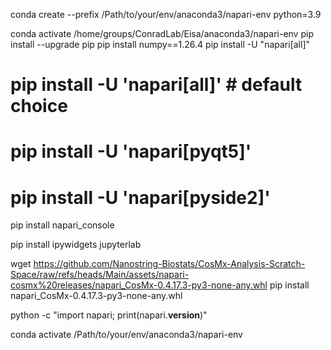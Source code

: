 conda create --prefix /Path/to/your/env/anaconda3/napari-env python=3.9

conda activate /home/groups/ConradLab/Eisa/anaconda3/napari-env
pip install --upgrade pip
pip install numpy==1.26.4
pip install -U "napari[all]"
 
# pip install -U 'napari[all]'  # default choice
# pip install -U 'napari[pyqt5]'
# pip install -U 'napari[pyside2]'

pip install napari_console

pip install ipywidgets jupyterlab

wget https://github.com/Nanostring-Biostats/CosMx-Analysis-Scratch-Space/raw/refs/heads/Main/assets/napari-cosmx%20releases/napari_CosMx-0.4.17.3-py3-none-any.whl
pip install napari_CosMx-0.4.17.3-py3-none-any.whl

python -c "import napari; print(napari.__version__)"



conda activate /Path/to/your/env/anaconda3/napari-env
